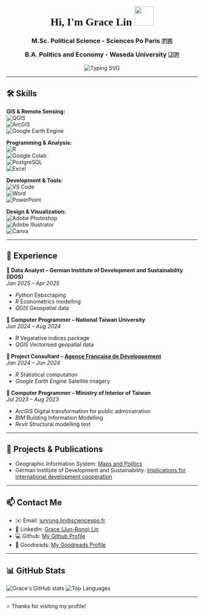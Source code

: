<!-- GitHub Profile README -->
<h1 align="center" style="font-family: 'Times New Roman',Times, serif;">Hi, I'm Grace Lin <img src="https://media.giphy.com/media/hvRJCLFzcasrR4ia7z/giphy.gif" width="50px"></h1>
<h3 align="center"> 
  M.Sc. Political Science - Sciences Po Paris 🇫🇷
  
  B.A. Politics and Economy - Waseda University 🇯🇵
 </h3>

<p align="center">
    <img src="https://readme-typing-svg.herokuapp.com?font=Fira+Code&size=22&pause=1000&color=F78AFA&width=435&lines=Welcome+to+my+GitHub+profile!;I+am+passionate+about+data%26code;Check+out+my+recent+projects!" alt="Typing SVG">
</p>

---

## 🛠️ Skills

**GIS & Remote Sensing:**  
![QGIS](https://img.shields.io/badge/-QGIS-589632?style=flat&logo=qgis&logoColor=white)  
![ArcGIS](https://img.shields.io/badge/-ArcGIS-4479A1?style=flat)  
![Google Earth Engine](https://img.shields.io/badge/-Google%20Earth%20Engine-34A853?style=flat&logo=google-earth&logoColor=white)

**Programming & Analysis:**  
![R](https://img.shields.io/badge/-R-276DC3?style=flat&logo=r&logoColor=white)  
![Google Colab](https://img.shields.io/badge/-Google%20Colab-F9AB00?style=flat&logo=google-colab&logoColor=white)  
![PostgreSQL](https://img.shields.io/badge/-PostgreSQL-336791?style=flat&logo=postgresql&logoColor=white)  
![Excel](https://img.shields.io/badge/-Excel-217346?style=flat&logo=microsoft-excel&logoColor=white)

**Development & Tools:**  
![VS Code](https://img.shields.io/badge/-VS%20Code-007ACC?style=flat&logo=visual-studio-code&logoColor=white)  
![Word](https://img.shields.io/badge/-Word-2B579A?style=flat&logo=microsoft-word&logoColor=white)  
![PowerPoint](https://img.shields.io/badge/-PowerPoint-B7472A?style=flat&logo=microsoft-powerpoint&logoColor=white)

**Design & Visualization:**  
![Adobe Photoshop](https://img.shields.io/badge/-Photoshop-31A8FF?style=flat&logo=adobe-photoshop&logoColor=white)  
![Adobe Illustrator](https://img.shields.io/badge/-Illustrator-FF9A00?style=flat&logo=adobe-illustrator&logoColor=white)  
![Canva](https://img.shields.io/badge/-Canva-00C4CC?style=flat&logo=canva&logoColor=white)

---

## 💼 Experience

**🔹 Data Analyst – German Institute of Development and Sustainability (IDOS)**  
*Jan 2025 – Apr 2025*  
- *Python* Eebscraping
- *R* Econometrics modelling
- *QGIS* Geospatial data

**🔹 Computer Programmer – National Taiwan University**  
*Jun 2024 – Aug 2024*  
- *R* Vegatative indices package
- *QGIS* Vectorised geopatial data

**🔹 Project Consultant – [Agence Française de Développement](https://drive.google.com/file/d/1y4T_o-xe9sUgOHAilzp2uuLbCihoxcoy/view?usp=sharing)**  
*Jan 2024 – Jun 2024*  
- *R* Statistical computation
- *Google Earth Engine* Satellite imagery

**🔹 Computer Programmer – Ministry of Interior of Taiwan**  
*Jul 2023 – Aug 2023*  
- *ArcGIS* Digital transformation for public administration
- *BIM* Building Information Modelling
- *Revit* Structural modelling test

---

## 📖 Projects & Publications
- Geographic Information System: [Maps and Politics](https://drive.google.com/file/d/1f7WXrc_fpjkx1QIROHfmTx3q5rI_Tvu5/view?usp=sharing)
- German Institute of Development and Sustainability: [Implications for international development cooperation](https://www.idos-research.de/en/discussion-paper/article/trumps-assault-on-foreign-aid-implications-for-international-development-cooperation/)

---

## 📫 Contact Me

- ✉️ Email: [junrong.lin@sciencespo.fr](junrong.lin@sciencespo.fr)
- 💼 LinkedIn: [Grace (Jun-Rong) Lin](https://www.linkedin.com/in/grace-lin-8691aa143/)
- 💻 Github: [My Github Profile](https://github.com/glin0828)
- 📖 Goodreads: [My Goodreads Profile](https://www.goodreads.com/user/show/33268450-grace)

---

## 📊 GitHub Stats

![Grace's GitHub stats](https://github-readme-stats.vercel.app/api?username=glin0828&show_icons=true&theme=radical)
![Top Languages](https://github-readme-stats.vercel.app/api/top-langs/?username=glin0828&layout=compact&theme=radical)

---

⭐️ Thanks for visiting my profile!


